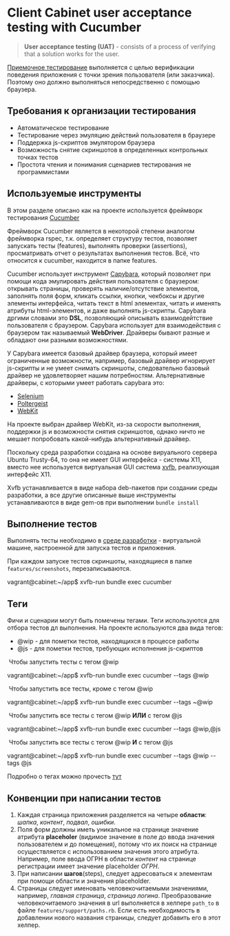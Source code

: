# Client Cabinet user acceptance testing with Cucumber

>**User acceptance testing (UAT)** - consists of a process of verifying that a solution works for the user.

[Приемочное тестирование](http://en.wikipedia.org/wiki/Acceptance_testing#User_acceptance_testing) выполняется с целью верификации поведения приложения с точки зрения пользователя (или заказчика). Поэтому оно должно выполняться непосредственно с помощью браузера. 

## Требования к организации тестирования

* Автоматическое тестирование
* Тестирование через эмуляцию действий пользователя в браузере
* Поддержка js-скриптов эмулятором браузера
* Возможность снятие скриншотов в определенных контрольных точках тестов
* Простота чтения и понимания сценариев тестирования не программистами

## Используемые инструменты

В этом разделе описано как на проекте используется фреймворк тестирования [Cucumber](http://cukes.info)

Фреймворк Cucumber является в некоторой степени аналогом фреймворка rspec, т.к. определяет структуру тестов, позволяет запускать тесты (features), выполнять проверки (assertions), просматривать отчет о результатах выполнения тестов. Всё, что относится к cucumber, находится в папке features.

Cucumber использует инструмент [Capybara](http://jnicklas.github.io/capybara/), который позволяет при помощи кода эмулировать действия пользователя с браузером: открывать страницы, проверять наличие/отсутствие элементов, заполнять поля форм, кликать ссылки, кнопки, чекбоксы и другие элементы интерфейса, читать текст в html элементах, читать и именять атрибуты html-элементов, и даже выполнять js-скрипты. Capybara дргими словами это **DSL**, позволяющий описывать взаимодейтствие пользователя с браузером. Capybara использует для взаимодействия с браузером так называемый **WebDriver**. Драйверы бывают разные и обладают они разными возможностями. 

У Capybara имеется базовый драйвер браузера, который имеет ограниченные возможности, например, базовый драйвер игнорирует js-скрипты и не умеет снимать скриншоты, следовательно базовый драйвер не удовлетворяет нашим потребностям. Альтернативные драйверы, с которыми умеет работать capybara это: 

* [Selenium](http://docs.seleniumhq.org/projects/webdriver/)
* [Poltergeist](https://github.com/jonleighton/poltergeist)
* [WebKit](https://github.com/thoughtbot/capybara-webkit)

На проекте выбран драйвер WebKit, из-за скорости выполнения, поддержки js и возможности снятия скриншотов, однако ничто не мешает попробовать какой-нибудь альтернативный драйвер.

Поскольку среда разработки создана на основе вируального сервера Ubuntu Trusty-64, то она не имеет GUI интерфейса - системы X11, вместо нее используется виртуальная GUI система [xvfb](http://en.wikipedia.org/wiki/Xvfb), реализующая интерфейс X11.

Xvfb устанавливается в виде набора deb-пакетов при создании среды разработки, а все другие описанные выше инструменты устанавливаются в виде gem-ов при выполнении `bundle install`

## Выполнение тестов

Выполнять тесты необходимо в [среде разработки](https://github.com/BusinessEnvironment/vbox) - виртуальной машине, настроенной для запуска тестов и приложения.

При каждом запуске тестов скриншоты, находящиеся в папке `features/screenshots`, перезаписываются.

  vagrant@cabinet:~/app$ xvfb-run bundle exec cucumber

## Теги

Фичи и сценарии могут быть помечены тегами. Теги используются для отбора тестов дл выполнения. На проекте используются два вида тегов:

* @wip - для пометки тестов, находящихся в процессе работы
* @js - для пометки тестов, требующих исполнения js-скриптов

 Чтобы запустить тесты с тегом @wip

   vagrant@cabinet:~/app$ xvfb-run bundle exec cucumber --tags @wip

 Чтобы запустить все тесты, кроме с тегом @wip

   vagrant@cabinet:~/app$ xvfb-run bundle exec cucumber --tags ~@wip

 Чтобы запустить все тесты с тегом @wip **ИЛИ** с тегом @js

   vagrant@cabinet:~/app$ xvfb-run bundle exec cucumber --tags @wip,@js

 Чтобы запустить все тесты с тегом @wip **И** с тегом @js

   vagrant@cabinet:~/app$ xvfb-run bundle exec cucumber --tags @wip --tags @js
 
 Подробно о тегах можно прочесть [тут](https://github.com/cucumber/cucumber/wiki/Tags)

## Конвенции при написании тестов

1. Каждая страница приложения разделяется на четыре **области**: *шапка*, *контент*, *подвал*, *ошибки*.
2. Поля форм должны иметь уникальное на странице значение атрибута **placeholer** (видимое значение в поле до ввода значения пользователем и до помещения), потому что их поиск на странице осуществляется с использованием значения этого атрибута. Например, поле ввода ОГРН в области *контент* на странице регистрации имеет значение placeholder *ОГРН*.
3. При написании **шагов**(steps), следует адресоваться к элементам при помощи области и значения placeholder.
4. Страницы следует именовать человекочитаемыми значениями, например, *главная страница*, *страница логина*. Преобразование человекочитаемого значения в url выполняется в хелпере `path_to` в файле `features/support/paths.rb`. Если есть необходимость в добавлении нового названия страницы, следует добавить его в этот хелпер.
